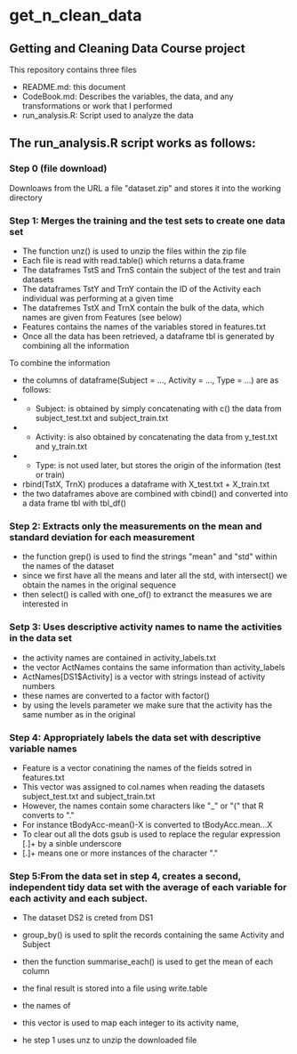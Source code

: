 # get_n_clean_data

## Getting and Cleaning Data Course project

This repository contains three files
* README.md: this document
* CodeBook.md: Describes the variables, the data, and any transformations or work that I performed
* run_analysis.R: Script used to analyze the data
 

## The run_analysis.R script works as follows:

### Step 0 (file download)
Downloaws from the URL a file "dataset.zip" and stores it into the working directory 

### Step 1: Merges the training and the test sets to create one data set
* The function unz() is used to unzip the files within the zip file
* Each file is read with read.table() which returns a data.frame
* The dataframes TstS and TrnS contain the subject of the test and train datasets
* The dataframes TstY and TrnY contain the ID of the Activity each individual was performing at a given time
* The datafremes TstX and TrnX contain the bulk of the data, which names are given from Features (see below)
* Features contains the names of the variables stored in features.txt
* Once all the data has been retrieved, a dataframe tbl is generated by combining all the information

To combine the information
* the columns of dataframe(Subject = ..., Activity = ..., Type = ...) are as follows:
* - Subject: is obtained by simply concatenating with c() the data from subject_test.txt and subject_train.txt
* - Activity: is also obtained by concatenating the data from y_test.txt and y_train.txt
* - Type: is not used later, but stores the origin of the information (test or train)
* rbind(TstX, TrnX) produces a dataframe with X_test.txt + X_train.txt
* the two dataframes above are combined with cbind() and converted into a data frame tbl with tbl_df() 


### Step 2: Extracts only the measurements on the mean and standard deviation for each measurement
* the function grep() is used to find the strings "mean" and "std" within the names of the dataset
* since we first have all the means and later all the std, with intersect() we obtain the names in the original sequence
* then select() is called with one_of() to extranct the measures we are interested in


### Setp 3: Uses descriptive activity names to name the activities in the data set
* the activity names are contained in activity_labels.txt
* the vector ActNames contains the same information than activity_labels
* ActNames[DS1$Activity] is a vector with strings instead of activity numbers
* these names are converted to a factor with factor()
* by using the levels parameter we make sure that the activity has the same number as in the original


### Step 4: Appropriately labels the data set with descriptive variable names
* Feature is a vector conatining the names of the fields sotred in features.txt
* This vector was assigned to col.names when reading the datasets subject_test.txt and subject_train.txt
* However, the names contain some characters like "_" or "(" that R converts to "."
* For instance tBodyAcc-mean()-X is converted to tBodyAcc.mean...X
* To clear out all the dots gsub is used to replace the regular expression [.]+ by a sinble underscore
* [.]+ means one or more instances of the character "."


### Step 5:From the data set in step 4, creates a second, independent tidy data set with the average of each variable for each activity and each subject. 
* The dataset DS2 is creted from DS1
* group_by() is used to split the records containing the same Activity and Subject
* then the function summarise_each() is used to get the mean of each column
* the final result is stored into a file using write.table


* the names of 
* this vector is used to map each integer to its activity name, 


* he step 1 uses unz to unzip the downloaded file
